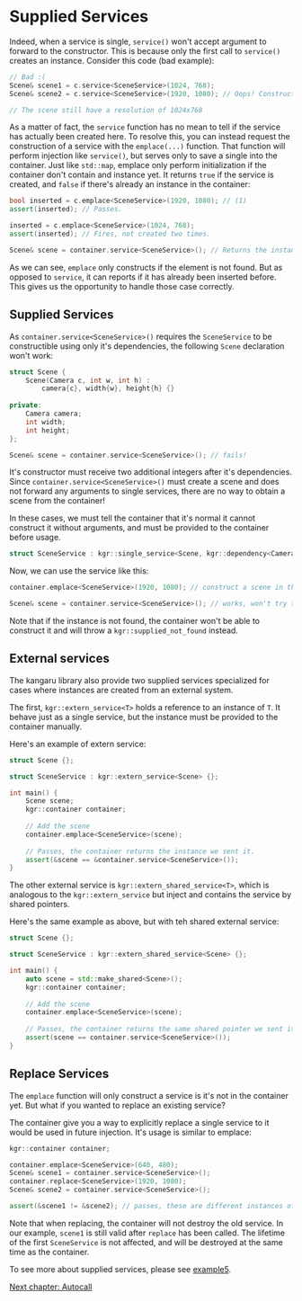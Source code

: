 Supplied Services
=================

Indeed, when a service is single, `service()` won't accept argument to forward to the constructor.
This is because only the first call to `service()` creates an instance. Consider this code (bad example):

```c++
// Bad :(
Scene& scene1 = c.service<SceneService>(1024, 768);
Scene& scene2 = c.service<SceneService>(1920, 1080); // Oops! Constructor not called! The instance is reused.

// The scene still have a resolution of 1024x768
```

As a matter of fact, the `service` function has no mean to tell if the service has actually been created here.
To resolve this, you can instead request the construction of a service with the `emplace(...)` function.
That function will perform injection like `service()`, but serves only to save a single into the container.
Just like `std::map`, emplace only perform initialization if the container don't contain and instance yet.
It returns `true` if the service is created, and `false` if there's already an instance in the container:

```c++
bool inserted = c.emplace<SceneService>(1920, 1080); // (1)
assert(inserted); // Passes.

inserted = c.emplace<SceneService>(1024, 768);
assert(inserted); // Fires, not created two times.

Scene& scene = container.service<SceneService>(); // Returns the instance created at (1)
```

As we can see, `emplace` only constructs if the element is not found.
But as opposed to `service`, it can reports if it has already been inserted before.
This gives us the opportunity to handle those case correctly.

## Supplied Services

As `container.service<SceneService>()` requires the `SceneService` to be constructible using only it's dependencies, the following `Scene` declaration won't work:

```c++
struct Scene {
    Scene(Camera c, int w, int h) :
        camera{c}, width{w}, height{h} {}
    
private:
    Camera camera;
    int width;
    int height;
};

Scene& scene = container.service<SceneService>(); // fails!
```

It's constructor must receive two additional integers after it's dependencies.
Since `container.service<SceneService>()` must create a scene and does not forward any arguments to single services,
there are no way to obtain a scene from the container!

In these cases, we must tell the container that it's normal it cannot construct it without arguments,
and must be provided to the container before usage.

```c++
struct SceneService : kgr::single_service<Scene, kgr::dependency<CameraService>>, kgr::supplied {};
```

Now, we can use the service like this:

```c++
container.emplace<SceneService>(1920, 1080); // construct a scene in the container.

Scene& scene = container.service<SceneService>(); // works, won't try to construct it.
```

Note that if the instance is not found, the container won't be able to construct it and will throw a `kgr::supplied_not_found` instead.

## External services

The kangaru library also provide two supplied services specialized for cases where instances are created from an external system.

The first, `kgr::extern_service<T>` holds a reference to an instance of `T`. It behave just as a single service, but the instance must be provided to the container manually.

Here's an example of extern service:

```c++
struct Scene {};

struct SceneService : kgr::extern_service<Scene> {};

int main() {
    Scene scene;
    kgr::container container;
    
    // Add the scene
    container.emplace<SceneService>(scene);
    
    // Passes, the container returns the instance we sent it.
    assert(&scene == &container.service<SceneService>());
}
```

The other external service is `kgr::extern_shared_service<T>`, which is analogous to the `kgr::extern_service` but inject and contains the service by shared pointers.

Here's the same example as above, but with teh shared external service:

```c++
struct Scene {};

struct SceneService : kgr::extern_shared_service<Scene> {};

int main() {
    auto scene = std::make_shared<Scene>();
    kgr::container container;
    
    // Add the scene
    container.emplace<SceneService>(scene);
    
    // Passes, the container returns the same shared pointer we sent it.
    assert(scene == container.service<SceneService>());
}
```

## Replace Services

The `emplace` function will only construct a service is it's not in the container yet. But what if you wanted to replace an existing service?

The container give you a way to explicitly replace a single service to it would be used in future injection. It's usage is similar to emplace:

```c++
kgr::container container;

container.emplace<SceneService>(640, 480);
Scene& scene1 = container.service<SceneService>();
container.replace<SceneService>(1920, 1080);
Scene& scene2 = container.service<SceneService>();

assert(&scene1 != &scene2); // passes, these are different instances of scenes
```

Note that when replacing, the container will not destroy the old service. In our example, `scene1` is still valid after `replace` has been called.
The lifetime of the first `SceneService` is not affected, and will be destroyed at the same time as the container.

To see more about supplied services, please see [example5](../examples/example5/example5.cpp).

[Next chapter: Autocall](section06_autowire.md)
